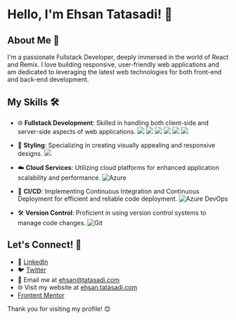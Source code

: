 # Hello, I'm Ehsan Tatasadi! 👋

## About Me 🌟

I'm a passionate Fullstack Developer, deeply immersed in the world of React and Remix. I love building responsive, user-friendly web applications and am dedicated to leveraging the latest web technologies for both front-end and back-end development.

## My Skills 🛠️

- 🌐 **Fullstack Development**: Skilled in handling both client-side and server-side aspects of web applications.
  ![](https://img.shields.io/badge/HTML5-fff?style=for-the-badge&logo=HTML5&logoColor=fff&color=E34F26) 
  ![](https://img.shields.io/badge/CSS3-fff?style=for-the-badge&logo=CSS3&logoColor=fff&color=29a4d9) 
  ![](https://img.shields.io/badge/TypeScript-fff?style=for-the-badge&logo=TypeScript&logoColor=fff&color=2f74c0) 
  ![](https://img.shields.io/badge/git-fff?style=for-the-badge&logo=git&logoColor=fff&color=e94e31)
  ![](https://img.shields.io/badge/React-fff?style=for-the-badge&logo=React&logoColor=000&color=5ed3f3) 
  ![](https://img.shields.io/badge/Next.JS-fff?style=for-the-badge&logo=next.js&logoColor=fff&color=000) 
  

- 🎨 **Styling**: Specializing in creating visually appealing and responsive designs.
  ![](https://img.shields.io/badge/tailwindcss-fff?style=for-the-badge&logo=tailwindcss&logoColor=fff&color=15b8c5)
- ☁️ **Cloud Services**: Utilizing cloud platforms for enhanced application scalability and performance.
  ![Azure](https://img.shields.io/badge/Azure-0078D4?style=for-the-badge&logo=microsoft-azure&logoColor=ffffff)
- 🔄 **CI/CD**: Implementing Continuous Integration and Continuous Deployment for efficient and reliable code deployment.
  ![Azure DevOps](https://img.shields.io/badge/Azure_DevOps-0078D4?style=for-the-badge&logo=azure-devops&logoColor=ffffff)
- 🛠️ **Version Control**: Proficient in using version control systems to manage code changes.
  ![Git](https://img.shields.io/badge/Git-F05032?style=for-the-badge&logo=git&logoColor=ffffff)

## Let's Connect! 🤝

- 💼 [LinkedIn](https://www.linkedin.com/in/ehsan-tatasadi-2161a433)
- 🐦 [Twitter](https://twitter.com/etatasadi)
- 📧 Email me at ehsan@tatasadi.com
- 🌐 Visit my website at [ehsan.tatasadi.com](https://ehsan.tatasadi.com)
- [Frontent Mentor](https://www.frontendmentor.io/profile/tatasadi)

Thank you for visiting my profile! 😊
